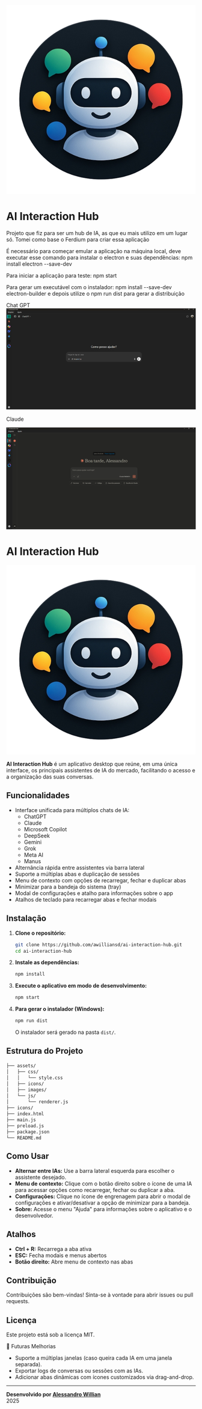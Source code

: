 <p align="center">
  <img src="icons/aiinteractionhub-dark.png" alt="Descrição da imagem">
</p>

# AI Interaction Hub 
Projeto que fiz para ser um hub de IA, as que eu mais utilizo em um lugar só. Tomei como base o Ferdium para criar essa aplicação

É necessário para começar emular a aplicação na máquina local, deve executar esse comando para instalar o electron e suas dependências: npm install electron --save-dev

Para iniciar a aplicação para teste: npm start

Para gerar um executável com o instalador: npm install --save-dev electron-builder e depois utilize o npm run dist para gerar a distribuição

Chat GPT
![Chat GPT](assets/images/Screenshot1.png)

Claude


![Claude](assets/images/Screenshot2.png)


# AI Interaction Hub

![AI Interaction Hub Logo](icons/aiinteractionhub-dark.png)

**AI Interaction Hub** é um aplicativo desktop que reúne, em uma única interface, os principais assistentes de IA do mercado, facilitando o acesso e a organização das suas conversas.

## Funcionalidades

- Interface unificada para múltiplos chats de IA:
  - ChatGPT
  - Claude
  - Microsoft Copilot
  - DeepSeek
  - Gemini
  - Grok
  - Meta AI
  - Manus
- Alternância rápida entre assistentes via barra lateral
- Suporte a múltiplas abas e duplicação de sessões
- Menu de contexto com opções de recarregar, fechar e duplicar abas
- Minimizar para a bandeja do sistema (tray)
- Modal de configurações e atalho para informações sobre o app
- Atalhos de teclado para recarregar abas e fechar modais

## Instalação

1. **Clone o repositório:**
   ```sh
   git clone https://github.com/awilliansd/ai-interaction-hub.git
   cd ai-interaction-hub
   ```

2. **Instale as dependências:**
   ```sh
   npm install
   ```

3. **Execute o aplicativo em modo de desenvolvimento:**
   ```sh
   npm start
   ```

4. **Para gerar o instalador (Windows):**
   ```sh
   npm run dist
   ```
   O instalador será gerado na pasta `dist/`.

## Estrutura do Projeto

```
├── assets/
│   ├── css/
│   │   └── style.css
│   ├── icons/
│   ├── images/
│   └── js/
│       └── renderer.js
├── icons/
├── index.html
├── main.js
├── preload.js
├── package.json
└── README.md
```

## Como Usar

- **Alternar entre IAs:** Use a barra lateral esquerda para escolher o assistente desejado.
- **Menu de contexto:** Clique com o botão direito sobre o ícone de uma IA para acessar opções como recarregar, fechar ou duplicar a aba.
- **Configurações:** Clique no ícone de engrenagem para abrir o modal de configurações e ativar/desativar a opção de minimizar para a bandeja.
- **Sobre:** Acesse o menu "Ajuda" para informações sobre o aplicativo e o desenvolvedor.

## Atalhos

- **Ctrl + R:** Recarrega a aba ativa
- **ESC:** Fecha modais e menus abertos
- **Botão direito:** Abre menu de contexto nas abas

## Contribuição

Contribuições são bem-vindas! Sinta-se à vontade para abrir issues ou pull requests.

## Licença

Este projeto está sob a licença MIT.


🔄 Futuras Melhorias
- Suporte a múltiplas janelas (caso queira cada IA em uma janela separada).
- Exportar logs de conversas ou sessões com as IAs.
- Adicionar abas dinâmicas com ícones customizados via drag-and-drop.


---

**Desenvolvido por [Alessandro Willian](https://github.com/awilliansd)**  
2025
